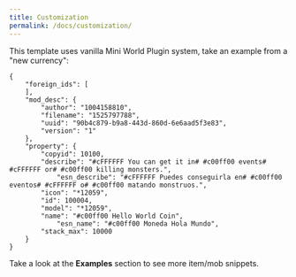 ```yaml
---
title: Customization
permalink: /docs/customization/
---
```


This template uses vanilla Mini World Plugin system, take an example from a "new currency":

```
{
	"foreign_ids": [
	],
	"mod_desc": {
		"author": "1004158810",
		"filename": "1525797788",
		"uuid": "90b4c879-b9a8-443d-860d-6e6aad5f3e83",
		"version": "1" 
	},
	"property": {
		"copyid": 10100,
		"describe": "#cFFFFFF You can get it in# #c00ff00 events# #cFFFFFF or# #c00ff00 killing monsters.",
			"esn_describe": "#cFFFFFF Puedes conseguirla en# #c00ff00 eventos# #cFFFFFF o# #c00ff00 matando monstruos.",
		"icon": "*12059",
		"id": 100004,
		"model": "*12059",
		"name": "#c00ff00 Hello World Coin",
			"esn_name": "#c00ff00 Moneda Hola Mundo",
		"stack_max": 10000
	} 
} 
```

Take a look at the **Examples** section to see more item/mob snippets.
